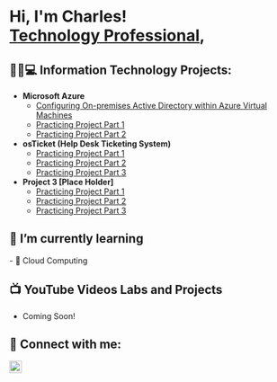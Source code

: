 <h1>Hi, I'm Charles! <br/><a href="https://github.com/CharlesBooker1"></a> <a href="https://www.linkedin.com/in/charles-booker/">Technology Professional</a>, </h1>

<h2>👨‍💻💻 Information Technology Projects:</h2>

- <b>Microsoft Azure</b>
  - [Configuring On-premises Active Directory within Azure Virtual Machines](https://github.com/CharlesBooker1/Configure-Active-Directory/)
  - [Practicing Project Part 1](https://github.com/)
  - [Practicing Project Part 2](https://github.com/)
- <b>osTicket (Help Desk Ticketing System)</b>
  - [Practicing Project Part 1](https://github.com/)
  - [Practicing Project Part 2](https://github.com/)
  - [Practicing Project Part 3](https://github.com/)
- <b>Project 3 [Place Holder]</b>
  - [Practicing Project Part 1](https://github.com/)
  - [Practicing Project Part 2](https://github.com/)
  - [Practicing Project Part 3](https://github.com/)
<h2>🌱 I’m currently learning </h2>
  - 💬 Cloud Computing 
<h2>📺 YouTube Videos Labs and Projects </h2>

- Coming Soon!
  
<h2> 🤳 Connect with me:</h2>

[<img align="left" alt="CharlesBooker | LinkedIn" width="22px" src="https://cdn.jsdelivr.net/npm/simple-icons@v3/icons/linkedin.svg" />][linkedin]


[linkedin]: https://linkedin.com/in/charles-booker/

<!--
**joshmadakor1/joshmadakor1** is a ✨ _special_ ✨ repository because its `README.md` (this file) appears on your GitHub profile.

Here are some ideas to get you started:

- 🔭 I’m currently working on ...
- 🌱 I’m currently learning ...
- 👯 I’m looking to collaborate on ...
- 🤔 I’m looking for help with ...
- 💬 Ask me about ...
- 📫 How to reach me: ...
- 😄 Pronouns: ...
- ⚡ Fun fact: ...
-->
